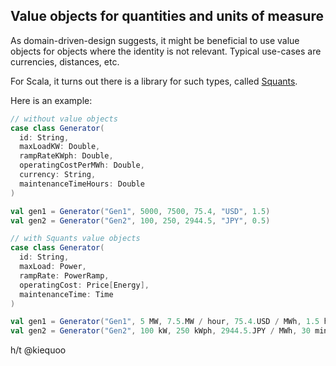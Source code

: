 ## Value objects for quantities and units of measure

As domain-driven-design suggests, it might be beneficial
to use value objects for objects where the identity is not relevant.
Typical use-cases are currencies, distances, etc.

For Scala, it turns out there is a library for such types, called [Squants](https://www.squants.com/).

Here is an example:

```scala
// without value objects
case class Generator(
  id: String,
  maxLoadKW: Double,
  rampRateKWph: Double,
  operatingCostPerMWh: Double,
  currency: String,
  maintenanceTimeHours: Double
)

val gen1 = Generator("Gen1", 5000, 7500, 75.4, "USD", 1.5)
val gen2 = Generator("Gen2", 100, 250, 2944.5, "JPY", 0.5)

// with Squants value objects
case class Generator(
  id: String,
  maxLoad: Power,
  rampRate: PowerRamp,
  operatingCost: Price[Energy],
  maintenanceTime: Time
)

val gen1 = Generator("Gen1", 5 MW, 7.5.MW / hour, 75.4.USD / MWh, 1.5 hours)
val gen2 = Generator("Gen2", 100 kW, 250 kWph, 2944.5.JPY / MWh, 30 minutes)
```

h/t @kiequoo 